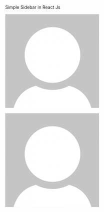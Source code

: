 Simple Sidebar in React Js

![React Sidebar](https://github.com/kalidas120799/react-sidebar/blob/master/src/assets/image/dummy-image.png?raw=true)

![React Sidebar](https://github.com/kalidas120799/react-sidebar/blob/master/src/assets/image/dummy-image.png?raw=true)